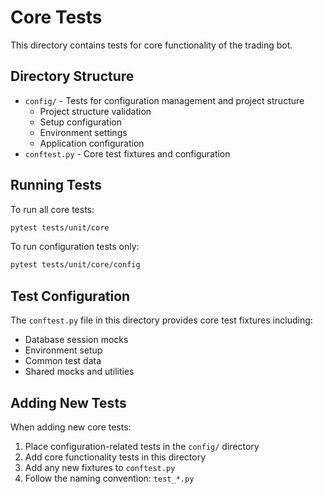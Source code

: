 # Core Tests

This directory contains tests for core functionality of the trading bot.

## Directory Structure

- `config/` - Tests for configuration management and project structure
  - Project structure validation
  - Setup configuration
  - Environment settings
  - Application configuration
- `conftest.py` - Core test fixtures and configuration

## Running Tests

To run all core tests:
```bash
pytest tests/unit/core
```

To run configuration tests only:
```bash
pytest tests/unit/core/config
```

## Test Configuration

The `conftest.py` file in this directory provides core test fixtures including:
- Database session mocks
- Environment setup
- Common test data
- Shared mocks and utilities

## Adding New Tests

When adding new core tests:
1. Place configuration-related tests in the `config/` directory
2. Add core functionality tests in this directory
3. Add any new fixtures to `conftest.py`
4. Follow the naming convention: `test_*.py`
